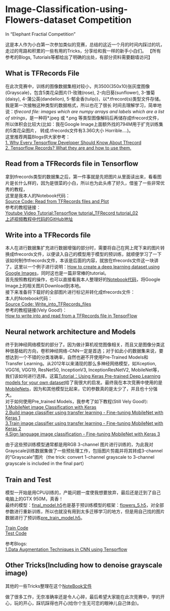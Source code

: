 # Image-Classification-using-Flowers-dataset Competition
In “Elephant Fractial Competition”

这是本人作为小白第一次参加类似的竞赛，总结的这近一个月的时间内踩过的坑，走过的弯路和积累的一些有用的Tricks，分享给和我一样的新手小白们。
【所有参考的Blogs, Tutorials等都给出了明确的出处，有部分资料需要翻墙访问】  


## What is TFRecords File
在此次竞赛中，训练的图像数据集相对较小，共3500(350x10)张灰度图像(Grayscale)，包含5类花朵图片(1-玫瑰(rose), 2-向日葵(sunflower), 
3-雏菊(daisy), 4-蒲公英(dandelion), 5-郁金香(tulip))，以*.tfrecord(s)类型文件存储。我是第一次接触这种类型的数据格式，所以也花了很长
时间去理解学习，简单地说：*tfrecord file: images which are numpy arrays and labels which are a list of strings*，是一种将\*.jpeg 
或 \*.png 等类型图像解码后再储存成tfrecord文件，所以体积会比较大(比如：我在Google Image上面额外找的794M用于扩充训练集的5类花朵图片，
转成.tfrecords文件有3.36G大小 Horrible....)。  
这里推荐两篇Blogs供大家参考：  
[1. Why Every Tensorflow Developer Should Know About Tfrecord](https://www.skcript.com/svr/why-every-tensorflow-developer-should-know-about-tfrecord/)  
[2. Tensorflow Records? What they are and how to use them.](https://medium.com/mostly-ai/tensorflow-records-what-they-are-and-how-to-use-them-c46bc4bbb564)  

## Read from a TFRecords file in Tensorflow
拿到tfrecords类型的数据集之后，第一件事就是先把图片从里面读出来，看看图片是长什么样的，因为是很菜的小白，所以也为此头疼了好久，借鉴了一些非常优秀的教程，  
这里是我本人的Notebook代码：  
[Source Code: Read from TFRecords files and Plot](https://github.com/Huixxi/Image-Classification-using-Flowers-dataset/blob/master/bin/read_from_tfrecords_files_and_plot.ipynb)  
参考的教程链接：  
[Youtube Video Tutorial:Tensorflow tutorial_TFRecord tutorial_02](https://www.youtube.com/watch?v=jbLi8JHgl28&list=LLUMZo4j7Z8dYMlWWpASiyIA&t=11s&index=21)    
[上述视频教程中代码的GitHub地址](https://github.com/kevin28520/My-TensorFlow-tutorials/blob/master/03%20TFRecord/notMNIST_input.py)   

## Write into a TFRecords file
本人在进行数据集扩充进行数据增强的部分时，需要将自己在网上爬下来的图片转换成tfrecords文件，以便读入自己的模型用于模型的预训练，就顺便学习了一下该如何制作tfrecords文件，本该是后面的内容，就放在tfrecords文件这一块讲了。这里以一个例子进行说明：[How to create a deep learning dataset using Google Images](https://www.pyimagesearch.com/2017/12/04/how-to-create-a-deep-learning-dataset-using-google-images/)，同时这也是一篇非常棒的tutorial。  
首先按照教程的操作，也可以直接看我本人整理好的[Notebook代码](https://github.com/Huixxi/Image-Classification-using-Flowers-dataset/blob/master/bin/create_a_deep-learning_dataset_using_google-images.ipynb)，将Google Image上的相关图片Download到本地。  
接下来准备将下载好的全部图片进行标记并转化成tfrecords文件：  
本人的Notebook代码：  
[Source Code: Write_into_TFRecords_files](https://github.com/Huixxi/Image-Classification-using-Flowers-dataset/blob/master/bin/write_into_tfrecords_files.ipynb)   
参考的教程链接(Vely Good!)：  
[How to write into and read from a TFRecords file in TensorFlow](http://www.machinelearninguru.com/deep_learning/tensorflow/basics/tfrecord/tfrecord.html)    

## Neural network architecture and Models
终于到神经网络模型的部分了。因为做计算机视觉图像相关，而且又是图像分类这种很基础的方向，卷积神经网络-CNN一定是首选；对于如此小的数据集来说，要想达到一个不错的分类准确率，自然也避不开使用Pre-Trained Models和Transfer Learning。从2012年以来涌现的那么多神经网络模型，如Xception, VGG16, VGG19, ResNet50, InceptionV3, InceptionResNetV2, MobileNet等，我们该如何进行选择。这篇[Tutorial：Using Keras Pre-trained Deep Learning models for your own dataset](https://gogul09.github.io/software/flower-recognition-deep-learning)给了我很大的启发。最终我在本次竞赛中使用的是[MobileNets](https://arxiv.org/pdf/1704.04861.pdf)，因为和其他模型比起来，它的参数真的是太少了，并且也十分强大。  
对于如何使用Pre_trained Models，我参考了如下教程(Still Vely Good!):  
[1.MobileNet image Classification with Keras](https://www.youtube.com/watch?v=OO4HD-1wRN8&list=PLZbbT5o_s2xrwRnXk_yCPtnqqo4_u2YGL&index=31)  
[2.Build image classifier using transfer learning - Fine-tuning MobileNet with Keras 1](https://www.youtube.com/watch?v=4Tcqw5oIfIg&list=PLZbbT5o_s2xrwRnXk_yCPtnqqo4_u2YGL&index=32)  
[3.Train image classifier using transfer learning - Fine-tuning MobileNet with Keras 2](https://www.youtube.com/watch?v=-0Blng0Ww8c&list=PLZbbT5o_s2xrwRnXk_yCPtnqqo4_u2YGL&index=33)  
[4.Sign language image classification - Fine-tuning MobileNet with Keras 3](https://www.youtube.com/watch?v=FNqp4ZY0wDY&list=PLZbbT5o_s2xrwRnXk_yCPtnqqo4_u2YGL&index=34)  

由于这些预训练模型通常都是用RGB 3-channel 图片进行训练的，为此我对Grayscale训练数据集做了一些预处理工作，包括图片剪裁并将其转成3-channel的“Grayscale”图片（the trick: convert 1-channel grayscale to 3-channel grayscale is included in the final part）

## Train and Test
模型一开始是用CPU训练的，产能问题一度使我想要放弃，最后还是迁到了自己电脑上的GTX 950M，真香！  
最终的模型：[final_model.h5](https://github.com/Huixxi/Image-Classification-using-Flowers-dataset/tree/master/bin/models)也是基于预训练模型的框架：[flowers_5.h5](https://github.com/Huixxi/Image-Classification-using-Flowers-dataset/tree/master/bin/models)，对全部参数进行重新训练，所以也就没有用到太多迁移学习的地方，但是用自己找的图片数据进行了预训练[pre_train_model.h5](https://github.com/Huixxi/Image-Classification-using-Flowers-dataset/tree/master/bin/models)。    

[Train Code](https://github.com/Huixxi/Image-Classification-using-Flowers-dataset/blob/master/bin/train.py)  
[Test Code](https://github.com/Huixxi/Image-Classification-using-Flowers-dataset/blob/master/bin/test.py)  

参考Blogs:  
[1.Data Augmentation Techniques in CNN using Tensorflow](https://medium.com/ymedialabs-innovation/data-augmentation-techniques-in-cnn-using-tensorflow-371ae43d5be9)   

## Other Tricks(Including how to denoise grayscale image)
其他的一些Tricks整理在这个[NoteBook文件](https://github.com/Huixxi/Image-Classification-using-Flowers-dataset/blob/master/bin/utils_in_pretrained_model.ipynb)  


做了很多工作，无奈准确率还是令人心碎，最后希望大家能在此次竞赛中，学的开心，玩的开心，踩坑踩得也开心(给你个生无可恋的眼神儿自己体会)。
